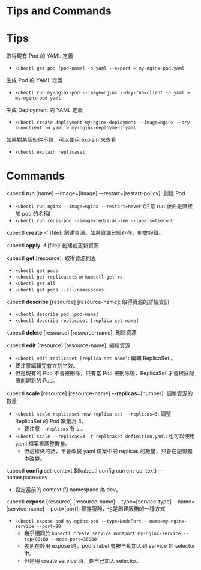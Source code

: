 # Tips and Commands


# Tips

取得現有 Pod 的 YAML 定義

- `kubectl get pod [pod-name] -o yaml --export > my-nginx-pod.yaml`

生成 Pod 的 YAML 定義

- `kubectl run my-nginx-pod --image=nginx --dry-run=client -o yaml > my-nginx-pod.yaml`

生成 Deployment 的 YAML 定義

- `kubectl create deployment my-nginx-deployment --image=nginx --dry-run=client -o yaml > my-nginx-deployment.yaml`

如果對某個組件不熟，可以使用 explain 來查看

- `kubectl explain replicaset`


# Commands

kubectl **run** [name] --image=[image] --restart=[restart-policy]: 創建 Pod

- `kubectl run nginx --image=nginx --restart=Never` (注意 run 後面是直接加 pod 的名稱)
- `kubectl run redis-pod --image=redis:alpine --labels=tier=db`

kubectl **create** -f [file]: 創建資源。如果資源已經存在，則會報錯。

kubectl **apply** -f [file]: 創建或更新資源

kubectl **get** [resource]: 取得資源列表

- `kubectl get pods`
- `kubectl get replicasets` or `kubectl get rs`
- `kubectl get all`
- `kubectl get pods --all-namespaces`

kubectl **describe** [resource] [resource-name]: 取得資源的詳細資訊

- `kubectl describe pod [pod-name]`
- `kubectl describe replicaset [replica-set-name]`

kubectl **delete** [resource] [resource-name]: 刪除資源

kubectl **edit** [resource] [resource-name]: 編輯資源

- `kubectl edit replicaset [replica-set-name]`: 編輯 ReplicaSet 。
- 要注意編輯完會立刻生效。
- 但是現有的 Pod 不會被刪除，只有當 Pod 被刪除後，ReplicaSet 才會根據配置創建新的 Pod。

kubectl **scale** [resource] [resource-name] **--replicas=**[number]: 調整資源的數量

- `kubectl scale replicaset new-replica-set --replicas=3`: 調整 ReplicaSet 的 Pod 數量為 3。 
  - 要注意 `--replicas` 有 s 。
- `kubectl scale --replicas=3 -f replicaset-definition.yaml`: 也可以使用 yaml 檔案來調整數量。
  - 但這樣做的話，不會改變 yaml 檔案中的 replicas 的數量，只會在記憶體中改變。

kubectl **config** set-context $(kubectl config current-context) --namespace=dev

- 設定當前的 context 的 namespace 為 dev。

kubectl **expose** [resource] [resource-name] --type=[service-type] --name=[service-name] --port=[port]: 暴露服務，也是創建服務的一種方式

- `kubectl expose pod my-nginx-pod --type=NodePort --name=my-nginx-service --port=80` 
  - 幾乎相同於 `kubectl create service nodeport my-nginx-service --tcp=80:80 --node-port=30080`
  - 差別在於用 expose 時，pod's label 會被自動加入到 service 的 selector 中。
  - 但是用 create service 時，要自己加入 selector。

